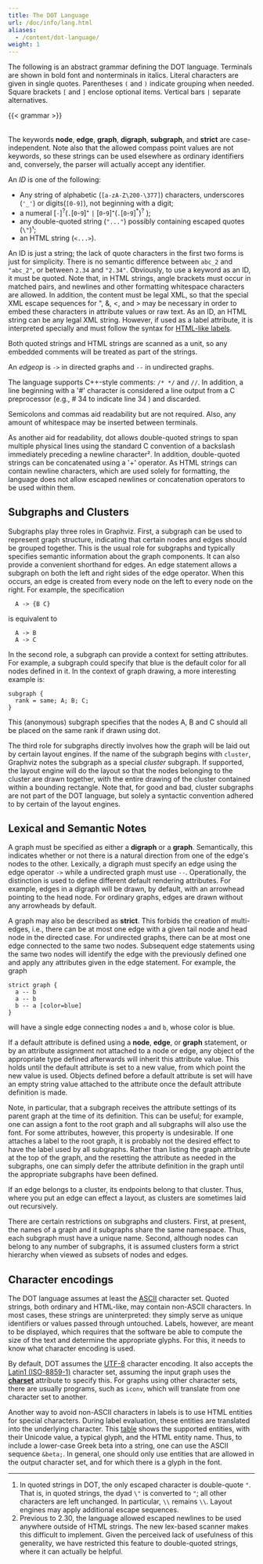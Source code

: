 ```yaml
---
title: The DOT Language
url: /doc/info/lang.html
aliases:
  - /content/dot-language/
weight: 1
---
```

The following is an abstract grammar defining the DOT language.
Terminals are shown in bold font and nonterminals in italics.
Literal characters are given in single quotes.
Parentheses `(` and `)` indicate grouping when needed.
Square brackets `[` and `]` enclose optional items.
Vertical bars `|` separate alternatives.

<TABLE>
{{< grammar >}}
</TABLE>

The keywords **node**, **edge**, **graph**, **digraph**, **subgraph**, and **strict** are case-independent.
Note also that the allowed compass point values are not keywords, so
these strings can be used elsewhere as ordinary identifiers and, conversely,
the parser will actually accept any identifier.

An _ID_ is one of the following:

*   Any string of alphabetic (`[a-zA-Z\200-\377]`) characters, underscores (`'_'`) or
digits(`[0-9]`), not beginning with a digit;
*   a numeral [<code>-</code>]<sup>?</sup>(<code>.</code>[<code>0</code>-<code>9</code>]⁺  `|` [<code>0</code>-<code>9</code>]⁺(<code>.</code>[<code>0</code>-<code>9</code>]<sup>*</sup>)<sup>?</sup> );
*   any double-quoted string (`"..."`) possibly containing escaped 
quotes (`\"`)¹;
*   an HTML string (`<...>`).

An ID is just a string; the lack of quote characters in the first two
forms is just for simplicity. There is no semantic difference between
`abc_2` and `"abc_2"`, or between `2.34` and `"2.34"`. Obviously, to use a keyword as an ID, it must be quoted.
Note that, in HTML strings, angle
brackets must occur in matched pairs, and newlines and other formatting whitespace
characters are allowed.
In addition, the content must be legal XML, so that the special XML
escape sequences for &quot;, &amp;, &lt;, and &gt; may be necessary
in order to embed these characters in attribute values or raw text.
As an ID, an HTML string can be any legal XML string. However, if used
as a label attribute, it is interpreted specially and must follow the syntax
for [HTML-like labels](shapes.html#html).

Both quoted strings and HTML strings are scanned as a unit, so
any embedded comments will be treated as part of the strings.

An _edgeop_ is `->` in directed graphs and `--` in
undirected graphs.

The language supports C++-style comments: `/* */` and `//`.
In addition, a line beginning with a '#' character is considered a line
output from a C preprocessor (e.g., #  34 to indicate line 34 ) and discarded.

Semicolons and commas aid readability but are not required.
Also, any amount of whitespace may be inserted between terminals.

As another aid for readability, dot allows double-quoted strings to
span multiple physical lines using the standard C convention of a
backslash immediately preceding a newline character². In addition, 
double-quoted strings can be concatenated using a '+' operator.
As HTML strings can contain newline characters, which are used solely for 
formatting, the language does not allow escaped newlines or
concatenation operators to be used within them.

## Subgraphs and Clusters

Subgraphs play three roles in Graphviz. First, a subgraph can be used to 
represent graph structure, indicating that certain nodes and edges should 
be grouped together. This is the usual role for subgraphs 
and typically specifies semantic information about the graph components. 
It can also provide a convenient shorthand for edges. An edge statement allows
a subgraph on both the left and right sides of the edge operator.
When this occurs, an edge is created from every node on the left to every node
on the right. For example, the specification

```
  A -> {B C}
```

is equivalent to

```
  A -> B
  A -> C
```

In the second role, a subgraph can provide a context for setting attributes.
For example, a subgraph could specify that blue 
is the default color for all nodes defined in it. 
In the context of 
graph drawing, a more interesting example is: 

```
subgraph { 
  rank = same; A; B; C; 
} 
```

This (anonymous) subgraph specifies that the nodes A, B and C 
should all be placed on the same rank if drawn using dot. 

The third role for subgraphs directly involves how the graph
will be laid out by certain layout engines. If the name of 
the subgraph begins with `cluster`, Graphviz notes the subgraph as
a special _cluster_ subgraph. If supported, the layout engine will
do the layout so that the nodes belonging to the cluster are drawn together, 
with the entire drawing of the cluster contained within a bounding rectangle. 
Note that, for good and bad, cluster subgraphs are not part of the
DOT language, but solely a syntactic convention adhered to by
certain of the layout engines.

## Lexical and Semantic Notes

A graph must be specified as either a **digraph** or a **graph**.
Semantically, this indicates whether or not there is a natural direction from
one of the edge's nodes to the other. 
Lexically, a digraph must specify an edge using the edge operator `->`
while a undirected graph must use `--`.
Operationally, the distinction is used to define different default rendering
attributes. For example, edges in a digraph will be drawn, by default, with
an arrowhead pointing to the head node. For ordinary graphs, edges are drawn
without any arrowheads by default.

A graph may also be described as **strict**.
This forbids the creation of multi-edges, i.e., there can be at most one 
edge with a given tail node and head node in the directed case. For undirected 
graphs, there can be at most one
edge connected to the same two nodes. Subsequent edge statements using
the same two nodes will identify the edge with the previously defined one
and apply any attributes given in the edge statement.
For example, the graph

```
strict graph { 
  a -- b
  a -- b
  b -- a [color=blue]
} 
```

will have a single edge connecting nodes `a` and `b`,
whose color is blue.

If a default attribute is
defined using a **node**, **edge**, or **graph** statement,
or by an attribute assignment not attached to a node or edge, any object of the
appropriate type defined afterwards will inherit this attribute value.
This holds until the default attribute is set to a new value, from which
point the new value is used. Objects defined before a default attribute
is set will have an empty string value attached to the attribute once
the default attribute definition is made.

Note, in particular, that a subgraph receives the attribute settings of
its parent graph at the time of its definition. This can be useful; for
example, one can assign a font to the root graph and all subgraphs will
also use the font. For some attributes, however, this property is
undesirable. If one attaches a label to the root graph, it is probably
not the desired effect to have the label used by all subgraphs. Rather
than listing the graph attribute at the top of the graph, and the
resetting the attribute as needed in the subgraphs, one can simply defer
the attribute definition in the graph until the appropriate subgraphs
have been defined.

If an edge belongs to a cluster, its endpoints belong to that cluster.
Thus, where you put an edge can effect a layout, as clusters are sometimes
laid out recursively.

There are certain restrictions on subgraphs and clusters. First, at
present, the names of a graph and it subgraphs share the same namespace.
Thus, each subgraph must have a unique name. Second, although nodes
can belong to any number of subgraphs, it is assumed clusters form
a strict hierarchy when viewed as subsets of nodes and edges.

## Character encodings

The DOT language assumes at least the [ASCII](https://en.wikipedia.org/wiki/ASCII) character set.
Quoted strings, both ordinary and HTML-like, may contain non-ASCII characters.
In most cases, these strings are uninterpreted: they simply serve as
unique identifiers or values passed through untouched. Labels, however,
are meant to be displayed, which requires that the software be able to
compute the size of the text and determine the appropriate glyphs. 
For this, it needs to know what character encoding is used.

By default, DOT assumes the [UTF-8](https://en.wikipedia.org/wiki/UTF-8) character encoding. It also accepts
the [Latin1 (ISO-8859-1)](https://en.wikipedia.org/wiki/ISO/IEC_8859-1) character set, assuming the input graph uses
the **[charset](attrs.html#a:charset)** attribute to
specify this. For graphs using other
character sets, there are usually programs, such as `iconv`, which
will translate from one character set to another.

Another way to avoid non-ASCII characters in labels is to use HTML entities
for special characters. During label evaluation, these entities are
translated into the underlying character. This
[table](../char.html) shows the supported entities, with their Unicode value, a typical
glyph, and the HTML entity name. Thus, to include a lower-case Greek beta
into a string, one can use the ASCII sequence `&beta;`.
In general, one should only use entities that are allowed in the output
character set, and for which there is a glyph in the font.

---

1. In quoted strings in DOT, the only escaped character is double-quote
`"`. That is, in quoted strings, the dyad `\"` is converted to `"`; all other
characters are left unchanged. In particular, `\\` remains `\\`. Layout
engines may apply additional escape sequences.
2. Previous to 2.30, the language allowed escaped newlines to be used anywhere outside
of HTML strings. The new lex-based scanner makes this difficult to implement. Given the
perceived lack of usefulness of this generality, we have restricted this feature to
double-quoted strings, where it can actually be helpful.
